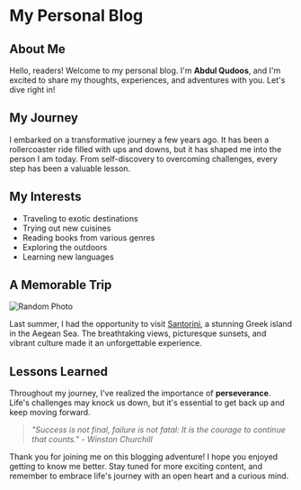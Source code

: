 # My Personal Blog

## About Me

Hello, readers! Welcome to my personal blog. I'm **Abdul Qudoos**, and I'm excited to share my thoughts, experiences, and adventures with you. Let's dive right in!

## My Journey

I embarked on a transformative journey a few years ago. It has been a rollercoaster ride filled with ups and downs, but it has shaped me into the person I am today. From self-discovery to overcoming challenges, every step has been a valuable lesson.

## My Interests

- Traveling to exotic destinations
- Trying out new cuisines
- Reading books from various genres
- Exploring the outdoors
- Learning new languages

## A Memorable Trip

![Random Photo](https://picsum.photos/400/300)

Last summer, I had the opportunity to visit [Santorini](https://en.wikipedia.org/wiki/Santorini), a stunning Greek island in the Aegean Sea. The breathtaking views, picturesque sunsets, and vibrant culture made it an unforgettable experience.

## Lessons Learned

Throughout my journey, I've realized the importance of **perseverance**. Life's challenges may knock us down, but it's essential to get back up and keep moving forward.

> *"Success is not final, failure is not fatal: It is the courage to continue that counts." - Winston Churchill*

Thank you for joining me on this blogging adventure! I hope you enjoyed getting to know me better. Stay tuned for more exciting content, and remember to embrace life's journey with an open heart and a curious mind.
